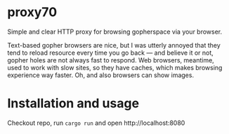 proxy70
=======
Simple and clear HTTP proxy for browsing gopherspace via your browser.

Text-based gopher browsers are nice, but I was utterly annoyed that they tend to reload
resource every time you go back — and believe it or not, gopher holes are not always fast to respond. Web browsers, meantime, used to work with slow sites, so they have caches, which
makes browsing experience way faster. Oh, and also browsers can show images. 

Installation and usage
======================
Checkout repo, run `cargo run` and open http://localhost:8080